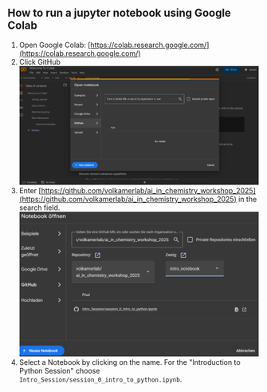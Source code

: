 ## How to run a jupyter notebook using Google Colab

1. Open Google Colab: [https://colab.research.google.com/](https://colab.research.google.com/)
2. Click GitHub
![alt text](images/colab.png)
3. Enter [https://github.com/volkamerlab/ai_in_chemistry_workshop_2025](https://github.com/volkamerlab/ai_in_chemistry_workshop_2025) in the search field.
![alt text](images/select_nb.png)
4. Select a Notebook by clicking on the name. For the "Introduction to Python Session" choose ``Intro_Session/session_0_intro_to_python.ipynb``.